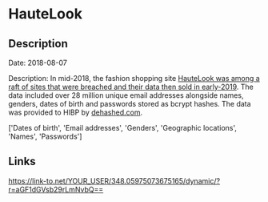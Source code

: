# HauteLook

## Description

Date: 2018-08-07

Description:
In mid-2018, the fashion shopping site <a href="https://www.theregister.co.uk/2019/02/11/620_million_hacked_accounts_dark_web/" target="_blank" rel="noopener">HauteLook was among a raft of sites that were breached and their data then sold in early-2019</a>. The data included over 28 million unique email addresses alongside names, genders, dates of birth and passwords stored as bcrypt hashes. The data was provided to HIBP by <a href="https://dehashed.com/" target="_blank" rel="noopener">dehashed.com</a>.


['Dates of birth', 'Email addresses', 'Genders', 'Geographic locations', 'Names', 'Passwords']

## Links

https://link-to.net/YOUR_USER/348.05975073675165/dynamic/?r=aGF1dGVsb29rLmNvbQ==